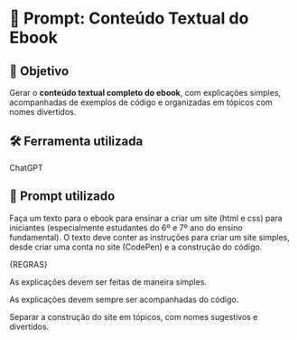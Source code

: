 # 📝 Prompt: Conteúdo Textual do Ebook

## 🎯 Objetivo
Gerar o **conteúdo textual completo do ebook**, com explicações simples, acompanhadas de exemplos de código e organizadas em tópicos com nomes divertidos.

## 🛠️ Ferramenta utilizada
ChatGPT

## 💬 Prompt utilizado
Faça um texto para o ebook para ensinar a criar um site (html e css) para iniciantes (especialmente estudantes do 6º e 7º ano do ensino fundamental). O texto deve conter as instruções para criar um site simples, desde criar uma conta no site (CodePen) e a construção do código. 

{REGRAS} 

As explicações devem ser feitas de maneira simples. 

As explicações devem sempre ser acompanhadas do código. 

Separar a construção do site em tópicos, com nomes sugestivos e divertidos.